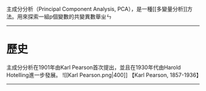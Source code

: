 主成分分析（Principal Component Analysis, PCA），是一種[[多變量分析]]方法。用來探索一組p個變數的共變異數舉ㄓㄣ

- - -
# 歷史
主成分分析在1901年由Karl Pearson首次提出，並且在1930年代由Harold Hotelling進一步發展。
![[Karl Pearson.png|400]]
【Karl Pearson, 1857-1936】
- - -

